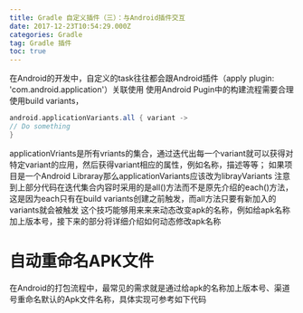 ```yaml
---
title: Gradle 自定义插件（三）：与Android插件交互
date: 2017-12-23T10:54:29.000Z
categories: Gradle
tag: Gradle 插件
toc: true
---
```


在Android的开发中，自定义的task往往都会跟Android插件（apply plugin: 'com.android.application'）关联使用
使用Android Pugin中的构建流程需要合理使用build variants，

  ```groovy
  android.applicationVariants.all { variant ->
  // Do something
  }
  ```
<!-- more -->

  applicationVriants是所有vriants的集合，通过迭代出每一个variant就可以获得对特定variant的应用，然后获得variant相应的属性，例如名称，描述等等；
  如果项目是一个Android Libraray那么applicationVariants应该改为librayVariants
  注意到上部分代码在迭代集合内容时采用的是all()方法而不是原先介绍的each()方法，这是因为each只有在build variants创建之前触发，而all方法只要有新加入的variants就会被触发
  这个技巧能够用来来来动态改变apk的名称，例如给apk名称加上版本号，接下来的部分将详细介绍如何动态修改apk名称

# 自动重命名APK文件
  在Android的打包流程中，最常见的需求就是通过给apk的名称加上版本号、渠道号重命名默认的Apk文件名称，具体实现可参考如下代码
